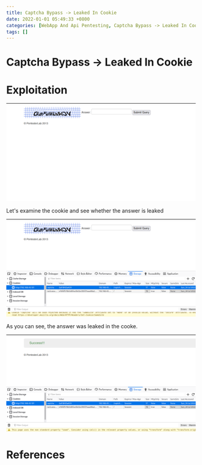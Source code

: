 ```yaml
---
title: Captcha Bypass -> Leaked In Cookie
date: 2022-01-01 05:49:33 +0800
categories: [WebApp And Api Pentesting, Captcha Bypass -> Leaked In Cookie]
tags: []  
---
```


# Captcha Bypass -> Leaked In Cookie

# Exploitation

![cap](https://raw.githubusercontent.com/cyberkhalid/cyberkhalid.github.io/main/assets/img/ipentest/capc1.png)

Let's examine the cookie and see whether the answer is leaked

![cap](https://raw.githubusercontent.com/cyberkhalid/cyberkhalid.github.io/main/assets/img/ipentest/capc2.png)

As you can see, the answer was leaked in the cooke.

![cap](https://raw.githubusercontent.com/cyberkhalid/cyberkhalid.github.io/main/assets/img/ipentest/capc3.png)

# References
